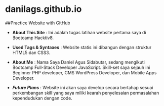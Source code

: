 # danilags.github.io
##Practice Website with GitHub

- **About This Site** : Ini adalah tugas latihan website pertama saya di Bootcamp Hacktiv8.<br />
- **Used Tags & Syntaxes** : Website statis ini dibangun dengan struktur HTML5 dan CSS3.<br />
- **About Me** : Nama Saya Daniel Agus Sidabutar, sedang mengikuti Bootcamp Full-Stack Developer JavaScript. Skill-set saya sejauh ini Beginner PHP developer, CMS WordPress Developer, dan Mobile Apps Developer. 

- **_Future Plans_** : Website ini akan saya develop secara bertahap sesuai perkembangan skill yang saya miliki kearah penyelesaian permasalahan kependudukan dengan code.
